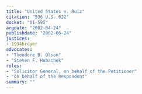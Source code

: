```yaml
---
title: "United States v. Ruiz"
citation: "536 U.S. 622"
docket: "01-595"
argdate: "2002-04-24"
publishdate: "2002-06-24"
justices:
- 1994breyer
advocates:
- "Theodore B. Olson"
- "Steven F. Hubachek"
roles:
- "Solicitor General, on behalf of the Petitioner"
- "on behalf of the Respondent"
summary: ""
---
```


